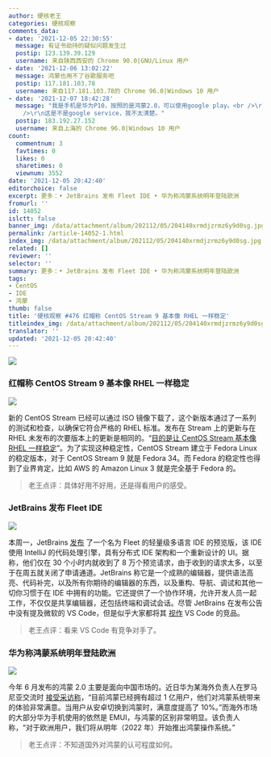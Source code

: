 ```yaml
---
author: 硬核老王
categories: 硬核观察
comments_data:
- date: '2021-12-05 22:30:55'
  message: 有证书劫持的疑似问题发生过
  postip: 123.139.39.129
  username: 来自陕西西安的 Chrome 90.0|GNU/Linux 用户
- date: '2021-12-06 13:02:22'
  message: 鸿蒙也用不了谷歌服务吧
  postip: 117.181.103.78
  username: 来自117.181.103.78的 Chrome 96.0|Windows 10 用户
- date: '2021-12-07 18:42:28'
  message: "我是手机是华为P10，按照的是鸿蒙2.0，可以使用google play。<br />\r\n不过我是在升级鸿蒙之前就安装了google play的。<br
    />\r\n这是不是google service，我不太清楚。"
  postip: 183.192.27.152
  username: 来自上海的 Chrome 96.0|Windows 10 用户
count:
  commentnum: 3
  favtimes: 0
  likes: 0
  sharetimes: 0
  viewnum: 3552
date: '2021-12-05 20:42:40'
editorchoice: false
excerpt: 更多：• JetBrains 发布 Fleet IDE • 华为称鸿蒙系统明年登陆欧洲
fromurl: ''
id: 14052
islctt: false
banner_img: /data/attachment/album/202112/05/204140xrmdjzrmz6y9d0sg.jpg
permalink: /article-14052-1.html
index_img: /data/attachment/album/202112/05/204140xrmdjzrmz6y9d0sg.jpg
related: []
reviewer: ''
selector: ''
summary: 更多：• JetBrains 发布 Fleet IDE • 华为称鸿蒙系统明年登陆欧洲
tags:
- CentOS
- IDE
- 鸿蒙
thumb: false
title: '硬核观察 #476 红帽称 CentOS Stream 9 基本像 RHEL 一样稳定'
titleindex_img: /data/attachment/album/202112/05/204140xrmdjzrmz6y9d0sg.jpg
translator: ''
updated: '2021-12-05 20:42:40'
---
```


![](/data/attachment/album/202112/05/204140xrmdjzrmz6y9d0sg.jpg)


### 红帽称 CentOS Stream 9 基本像 RHEL 一样稳定


![](/data/attachment/album/202112/05/204149mrzz9gccixb1tjgj.jpg)


新的 CentOS Stream 已经可以通过 ISO 镜像下载了，这个新版本通过了一系列的测试和检查，以确保它符合严格的 RHEL 标准。发布在 Stream 上的更新与在 RHEL 未发布的次要版本上的更新是相同的。“[目的是让 CentOS Stream 基本像 RHEL 一样稳定](https://blog.centos.org/2021/12/introducing-centos-stream-9/)”。为了实现这种稳定性，CentOS Stream 建立于 Fedora Linux 的稳定版本，对于 CentOS Stream 9 就是 Fedora 34。而 Fedora 的稳定性也得到了业界肯定，比如 AWS 的 Amazon Linux 3 就是完全基于 Fedora 的。



> 
> 老王点评：具体好用不好用，还是得看用户的感受。
> 
> 
> 


### JetBrains 发布 Fleet IDE


![](/data/attachment/album/202112/05/204212wuarfsukuzuayuaf.png)


本周一，JetBrains [发布](https://www.jetbrains.com/fleet/) 了一个名为 Fleet 的轻量级多语言 IDE 的预览版，该 IDE 使用 IntelliJ 的代码处理引擎，具有分布式 IDE 架构和一个重新设计的 UI。据称，他们仅在 30 个小时内就收到了 8 万个预览请求，由于收到的请求太多，以至于在周五就关闭了申请通道。JetBrains 称它是一个成熟的编辑器，提供语法高亮、代码补完，以及所有你期待的编辑器的东西，以及重构、导航、调试和其他一切你习惯于在 IDE 中拥有的功能。它还提供了一个协作环境，允许开发人员一起工作，不仅仅是共享编辑器，还包括终端和调试会话。尽管 JetBrains 在发布公告中没有提及微软的 VS Code，但是似乎大家都将其 [视作](https://visualstudiomagazine.com/articles/2021/11/30/jetbrains-fleet.aspx) VS Code 的竞品。



> 
> 老王点评：看来 VS Code 有竞争对手了。
> 
> 
> 


### 华为称鸿蒙系统明年登陆欧洲


![](/data/attachment/album/202112/05/204228x5l07l06uy7w67m1.jpg)


今年 6 月发布的鸿蒙 2.0 主要是面向中国市场的。近日华为某海外负责人在罗马尼亚交流时 [接受采访称](https://news.mydrivers.com/1/800/800622.htm)，“目前鸿蒙已经拥有超过 1 亿用户，他们对鸿蒙系统带来的体验非常满意。当用户从安卓切换到鸿蒙时，满意度提高了 10%。”而海外市场的大部分华为手机使用的依然是 EMUI，与鸿蒙的区别非常明显。该负责人称，“对于欧洲用户，我们将从明年（2022 年）开始推出鸿蒙操作系统。”



> 
> 老王点评：不知道国外对鸿蒙的认可程度如何。
> 
> 
>